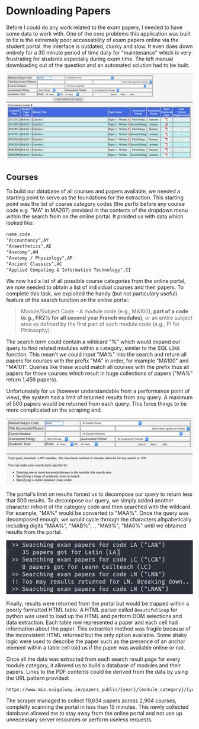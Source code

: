 # Downloading Papers
Before I could do any work related to the exam papers, I needed to have some data to work with. One of the core problems this application was built to fix is the extremely poor accessability of exam papers online via the student portal. the interface is outdated, clunky and slow. It even does down entirely for a 30 minute period of time daily for "maintenance" which is very frustrating for students especially during exam time. The left manual downloading out of the question and an automated solution had to be built.

![Portal UI](assets/portal-ui.png)

## Courses
To build our database of all courses and papers available, we needed a starting point to serve as the foundations for the extraction. This starting point was the list of course category codes (the perfix before any course code e.g. "MA" in MA207) provided in the contents of the dropdown menu within the search from on the online portal. It proided us with data which looked like:

    name,code
    "Accountancy",AY
    "Anaesthetics",AE
    "Anatomy",AN
    "Anatomy / Physiology",AP
    "Ancient Classics",AC
    "Applied Computing & Information Technology",CI

We now had a list of all possible course categories from the online portal, we now needed to obtain a list of individual courses and their papers. To complete this task, we exploited the handy (but not particulary useful) feature of the search function on the online portal:

> Module/Subject Code - A module code (e.g., MA100), **part of a code (e.g., FR2% for all second year French modules)**, or an entire subject area as defined by the first part of each module code (e.g., PI for Philosophy).

The search term could contain a wildcard "%" which would expand our query to find related modules within a category, similar to the SQL `LIKE` function. This mean't we could input "MA%" into the search and return all papers for  courses with the prefix "MA" in order, for example "MA100" and "MA101". Queries like these would match all courses with the prefix thus all papers for those courses which result in huge collections of papers ("MA%" return 1,456 papers). 

Unfortunately for us (however understandable from a performance point of view), the system had a limit of returned results from any query. A maximum of 500 papers would be returned from each query. This force things to be more complicated on the scraping end.

![Portal result limit](assets/portal-limit.png)

The portal's limit on results forced us to decompose our query to return less that 500 results. To decompose our query, we simply added another character infront of the category code and then searched with the wildcard. For example, "MA%" would be converted to "MAA%". Once the query was decomposed enough, we would cycle through the characters alhpabetically including digits "MAA%", "MAB%", .. "MA9%", "MA0%" until we obtained results from the portal.

![Scraped decomposing query](assets/scraper-decomposing.png)

Finally, results were returned from the portal but would be trapped within a poorly formatted HTML table. A HTML parser called `BeautifulSoup` for python was used to load up the HTML and perform DOM selections and data extraction. Each table row represented a paper and each cell had information about the paper. This extraction method was fragile because of the inconsistent HTML returned but the only option available. Some shaky logic were used to describe the paper such as the presence of an anchor element within a table cell told us if the paper was available online or not.

Once all the data was extracted from each search result page for every module category, it allowed us to build a database of modules and their papers. Links to the PDF contents could be derived from the data by using the URL pattern provided:

    https://www.mis.nuigalway.ie/papers_public/{year}/{module_category}/{year}_{module_code}_{sitting}_{period}.PDF

The scraper managed to collect 19,634 papers across 2,904 courses, completly scanning the portal in less than 15 minutes. This newly collected database allowed me to stay away from the online portal and not use up unnecessary server resources or perform useless requests.